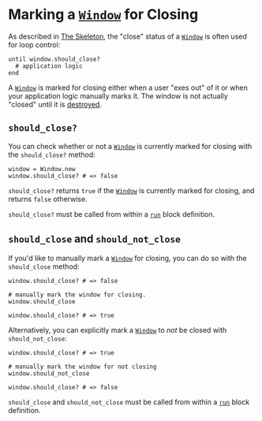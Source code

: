 # Marking a [`Window`](/deep-dive/window.md) for Closing

As described in [The Skeleton](/the-skeleton.md), the "close" status of a [`Window`](/deep-dive/window.md) is often used for loop control:

```crystal
until window.should_close?
  # application logic
end
```

A [`Window`](/deep-dive/window.md) is marked for closing either when a user "exes out" of it or when your application logic manually marks it. The window is not actually "closed" until it is [destroyed](/deep-dive/window/destroying-a-window.md). 

 ## `should_close?`
 You can check whether or not a [`Window`](/deep-dive/window.md) is currently marked for closing with the `should_close?` method:
 
```crystal
window = Window.new
window.should_close? # => false
```

`should_close?` returns `true` if the [`Window`](/deep-dive/window.md) is currently marked for closing, and returns `false` otherwise.

`should_close?` must be called from within a [`run`](/the-run-block.md) block definition.
 
## `should_close` and `should_not_close`

If you'd like to manually mark a [`Window`](/deep-dive/window.md) for closing, you can do so with the `should_close` method:

```crystal
window.should_close? # => false

# manually mark the window for closing.
window.should_close

window.should_close? # => true
```

Alternatively, you can explicitly mark a [`Window`](/deep-dive/window.md) to *not* be closed with `should_not_close`:

```crystal
window.should_close? # => true

# manually mark the window for not closing
window.should_not_close

window.should_close? # => false
```

`should_close` and `should_not_close` must be called from within a [`run`](/the-run-block.md) block definition.
   